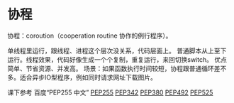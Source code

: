 协程
===
协程：coroution（cooperation routine 协作的例行程序）。

单线程里运行，跟线程、进程这个层次没关系，代码层面上。
普通脚本从上至下运行。线程效果，代码好像生成一个个复制，重复运行，来回切换switch。
优点简单、节省资源、并发高。
场景：如果函数执行时间较短，协程跟普通循环差不多。适合异步IO型程序，例如同时请求网址下载图片。

课下参考
百度“PEP255 中文”
[PEP255](https://www.python.org/dev/peps/pep-0255/)
[PEP342](https://www.python.org/dev/peps/pep-0342/)
[PEP380](https://www.python.org/dev/peps/pep-0380/)
[PEP492](https://www.python.org/dev/peps/pep-0492/)
[PEP525](https://www.python.org/dev/peps/pep-0525/)
